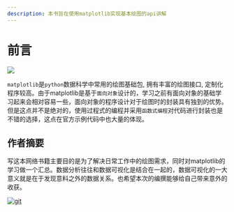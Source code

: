 ```yaml
---
description: 本书旨在使用matplotlib实现基本绘图的api讲解
---
```


# 前言

![](https://matplotlib.org/stable/_static/logo2_compressed.svg) 

`matplotlib`是`python`数据科学中常用的绘图基础包, 拥有丰富的绘图接口, 定制化程序较高。由于matplotlib是基于`面向对象`设计的，学习之前有面向对象的基础学习起来会相对容易一些，面向对象的程序设计对于绘图时的封装具有独到的优势。但是这点并不是绝对的，使用过程式的编程并采用`函数式编程`对代码进行封装也是不错的选择，这点在官方示例代码中也大量的体现。

## 作者摘要
写这本网络书籍主要目的是为了解决日常工作中的绘图需求，同时对matplotlib的学习做一个汇总。数据分析往往和数据可视化是结合在一起的，数据可视化的一大意义就是在于发现意料之外的数据关系。也希望本次的编撰能够给自己带来意外的收获。

[![git](https://img.shields.io/static/v1?label=Github&message=codebysandwich&style=flat&logo=github&color=green)](https://github.com/codebysandwich)
